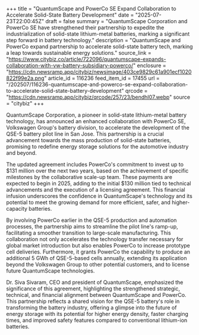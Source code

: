 +++
title = "QuantumScape and PowerCo SE Expand Collaboration to Accelerate Solid-State Battery Development"
date = "2025-07-23T22:00:45Z"
draft = false
summary = "QuantumScape Corporation and PowerCo SE have strengthened their partnership to expedite the industrialization of solid-state lithium-metal batteries, marking a significant step forward in battery technology."
description = "QuantumScape and PowerCo expand partnership to accelerate solid-state battery tech, marking a leap towards sustainable energy solutions."
source_link = "https://www.citybiz.co/article/722096/quantumscape-expands-collaboration-with-vw-battery-subsidiary-powerco/"
enclosure = "https://cdn.newsramp.app/citybiz/newsimage/403ce9829c61a901ecf1020822f99e2a.png"
article_id = 116236
feed_item_id = 17455
url = "/202507/116236-quantumscape-and-powerco-se-expand-collaboration-to-accelerate-solid-state-battery-development"
qrcode = "https://cdn.newsramp.app/citybiz/qrcode/257/23/bendhI07.webp"
source = "citybiz"
+++

<p>QuantumScape Corporation, a pioneer in solid-state lithium-metal battery technology, has announced an enhanced collaboration with PowerCo SE, Volkswagen Group's battery division, to accelerate the development of the QSE-5 battery pilot line in San Jose. This partnership is a crucial advancement towards the mass production of solid-state batteries, promising to redefine energy storage solutions for the automotive industry and beyond.</p><p>The updated agreement includes PowerCo's commitment to invest up to $131 million over the next two years, based on the achievement of specific milestones by the collaborative scale-up team. These payments are expected to begin in 2025, adding to the initial $130 million tied to technical advancements and the execution of a licensing agreement. This financial infusion underscores the confidence in QuantumScape's technology and its potential to meet the growing demand for more efficient, safer, and higher-capacity batteries.</p><p>By involving PowerCo earlier in the QSE-5 production and automation processes, the partnership aims to streamline the pilot line's ramp-up, facilitating a smoother transition to large-scale manufacturing. This collaboration not only accelerates the technology transfer necessary for global market introduction but also enables PowerCo to increase prototype cell deliveries. Furthermore, it grants PowerCo the capability to produce an additional 5 GWh of QSE-5-based cells annually, extending its application beyond the Volkswagen Group to other potential customers, and to license future QuantumScape technologies.</p><p>Dr. Siva Sivaram, CEO and president of QuantumScape, emphasized the significance of this agreement, highlighting the strengthened strategic, technical, and financial alignment between QuantumScape and PowerCo. This partnership reflects a shared vision for the QSE-5 battery's role in transforming the battery industry, offering a glimpse into the future of energy storage with its potential for higher energy density, faster charging times, and improved safety features compared to conventional lithium-ion batteries.</p>
